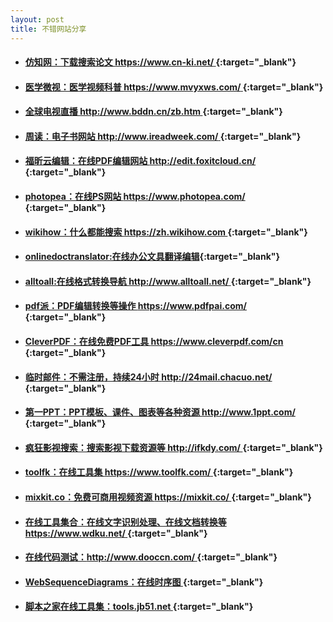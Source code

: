 ```yaml
---
layout: post
title: 不错网站分享
---
```


* #### [仿知网：下载搜索论文 https://www.cn-ki.net/ ](https://www.cn-ki.net/){:target="_blank"}
* #### [医学微视：医学视频科普 https://www.mvyxws.com/ ](https://www.mvyxws.com/){:target="_blank"}
* #### [全球电视直播 http://www.bddn.cn/zb.htm ](http://www.bddn.cn/zb.htm){:target="_blank"}
* #### [周读：电子书网站 http://www.ireadweek.com/ ](http://www.ireadweek.com/){:target="_blank"}
* #### [福昕云编辑：在线PDF编辑网站 http://edit.foxitcloud.cn/ ](http://edit.foxitcloud.cn/){:target="_blank"}
* #### [photopea：在线PS网站 https://www.photopea.com/ ](https://www.photopea.com/){:target="_blank"}
* #### [wikihow：什么都能搜索 https://zh.wikihow.com ](https://zh.wikihow.com){:target="_blank"}
* #### [onlinedoctranslator:在线办公文具翻译编辑](https://www.onlinedoctranslator.com/){:target="_blank"}
* #### [alltoall:在线格式转换导航 http://www.alltoall.net/ ](http://www.alltoall.net/){:target="_blank"}
* #### [pdf派：PDF编辑转换等操作 https://www.pdfpai.com/ ]( https://www.pdfpai.com/){:target="_blank"}
* #### [CleverPDF：在线免费PDF工具 https://www.cleverpdf.com/cn ](https://www.cleverpdf.com/cn){:target="_blank"}
* #### [临时邮件：不需注册，持续24小时 http://24mail.chacuo.net/ ](http://24mail.chacuo.net/){:target="_blank"}
* #### [第一PPT：PPT模板、课件、图表等各种资源 http://www.1ppt.com/ ](http://www.1ppt.com/){:target="_blank"}
* #### [疯狂影视搜索：搜索影视下载资源等 http://ifkdy.com/ ](http://ifkdy.com/){:target="_blank"}
* #### [toolfk：在线工具集 https://www.toolfk.com/ ](https://www.toolfk.com/){:target="_blank"}
* #### [mixkit.co：免费可商用视频资源 https://mixkit.co/ ](https://mixkit.co/){:target="_blank"}
* #### [在线工具集合：在线文字识别处理、在线文档转换等 https://www.wdku.net/ ](https://www.wdku.net/){:target="_blank"}
* #### [在线代码测试：http://www.dooccn.com/ ](http://www.dooccn.com/){:target="_blank"}
* #### [WebSequenceDiagrams：在线时序图 ](https://www.websequencediagrams.com/){:target="_blank"}
* #### [脚本之家在线工具集：tools.jb51.net ](http://tools.jb51.net/){:target="_blank"}


